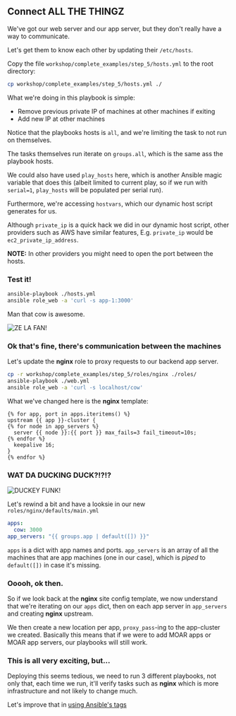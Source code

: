 ## Connect ALL THE THINGZ

We've got our web server and our app server, but they don't really have a way to communicate.

Let's get them to know each other by updating their `/etc/hosts`.

Copy the file `workshop/complete_examples/step_5/hosts.yml` to the root directory:

```sh
cp workshop/complete_examples/step_5/hosts.yml ./
```

What we're doing in this playbook is simple:

- Remove previous private IP of machines at other machines if exiting
- Add new IP at other machines

Notice that the playbooks hosts is `all`, and we're limiting the task to not run on themselves.

The tasks themselves run iterate on `groups.all`, which is the same ass the playbook hosts.

We could also have used `play_hosts` here, which is another Ansible magic variable that does this (albeit limited to current play, so if we run with `serial=1`, `play_hosts` will be populated per serial run).

Furthermore, we're accessing `hostvars`, which our dynamic host script generates for us.

Although `private_ip` is a quick hack we did in our dynamic host script, other providers such as AWS have similar features, E.g. `private_ip` would be `ec2_private_ip_address`.

**NOTE:** In other providers you might need to open the port between the hosts.

### Test it!

```sh
ansible-playbook ./hosts.yml
ansible role_web -a 'curl -s app-1:3000'
```

Man that cow is awesome.

![ZE LA FAN!](http://i.imgur.com/OWTWH8G.gif)

### Ok that's fine, there's communication between the machines

Let's update the **nginx** role to proxy requests to our backend app server.

```sh
cp -r workshop/complete_examples/step_5/roles/nginx ./roles/
ansible-playbook ./web.yml
ansible role_web -a 'curl -s localhost/cow'
```

What we've changed here is the **nginx** template:

```jinja
{% for app, port in apps.iteritems() %}
upstream {{ app }}-cluster {
{% for node in app_servers %}
  server {{ node }}:{{ port }} max_fails=3 fail_timeout=10s;
{% endfor %}
  keepalive 16;
}
{% endfor %}
```

### WAT DA DUCKING DUCK?!?!?

![DUCKEY FUNK!](https://media.giphy.com/media/b9QBHfcNpvqDK/giphy.gif)

Let's rewind a bit and have a looksie in our new `roles/nginx/defaults/main.yml`

```yaml
apps:
  cow: 3000
app_servers: "{{ groups.app | default([]) }}"
```

`apps` is a dict with app names and ports.
`app_servers` is an array of all the machines that are app machines (one in our case), which is _piped_ to `default([])` in case it's missing.

### Ooooh, ok then.

So if we look back at the **nginx** site config template, we now understand that we're iterating on our `apps` dict, then on each app server in `app_servers` and creating **nginx** upstream.

We then create a new location per app, `proxy_pass`-ing to the app-cluster we created.
Basically this means that if we were to add MOAR apps or MOAR app servers, our playbooks will still work.


### This is all very exciting, but...

Deploying this seems tedious, we need to run 3 different playbooks, not only that, each time we run, it'll verify tasks such as **nginx** which is more infrastructure and not likely to change much.

Let's improve that in [using Ansible's tags](./6_tag_all_the_thingz.md)
